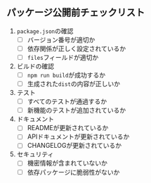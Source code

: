 ## パッケージ公開前チェックリスト

1. `package.json`の確認
   - [ ] バージョン番号が適切か
   - [ ] 依存関係が正しく設定されているか
   - [ ] `files`フィールドが適切か

2. ビルドの確認
   - [ ] `npm run build`が成功するか
   - [ ] 生成された`dist`の内容が正しいか

3. テスト
   - [ ] すべてのテストが通過するか
   - [ ] 新機能のテストが追加されているか

4. ドキュメント
   - [ ] READMEが更新されているか
   - [ ] APIドキュメントが更新されているか
   - [ ] CHANGELOGが更新されているか

5. セキュリティ
   - [ ] 機密情報が含まれていないか
   - [ ] 依存パッケージに脆弱性がないか